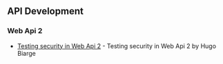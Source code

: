 ## API Development

### Web Api 2

* [Testing security in Web Api 2](https://github.com/hbiarge/Acheve.Owin.Testing.Security) - Testing security in Web Api 2 by Hugo Biarge
